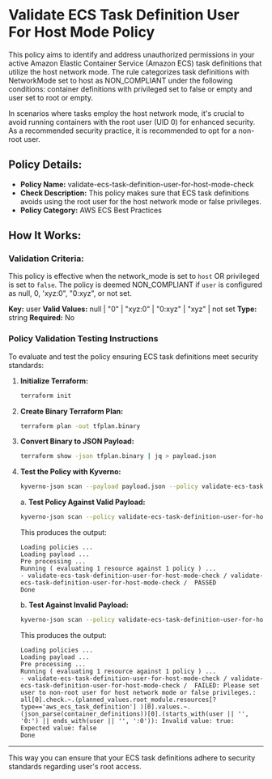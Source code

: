 # Validate ECS Task Definition User For Host Mode Policy

This policy aims to identify and address unauthorized permissions in your active Amazon Elastic Container Service (Amazon ECS) task definitions that utilize the host network mode. The rule categorizes task definitions with NetworkMode set to host as NON_COMPLIANT under the following conditions: container definitions with privileged set to false or empty and user set to root or empty.

In scenarios where tasks employ the host network mode, it's crucial to avoid running containers with the root user (UID 0) for enhanced security. As a recommended security practice, it is recommended to opt for a non-root user.

## Policy Details:

- **Policy Name:** validate-ecs-task-definition-user-for-host-mode-check
- **Check Description:** This policy makes sure that ECS task definitions avoids using the root user for the host network mode or false privileges.
- **Policy Category:** AWS ECS Best Practices

## How It Works:

### Validation Criteria:

This policy is effective when the network_mode is set to `host` OR privileged is set to `false`. The policy is deemed NON_COMPLIANT if `user` is configured as null, 0, 'xyz:0", "0:xyz", or not set.

**Key:** user
**Valid Values:** null | "0" | "xyz:0" | "0:xyz" | "xyz" | not set
**Type:** string
**Required:** No

### Policy Validation Testing Instructions

To evaluate and test the policy ensuring ECS task definitions meet security standards:

1. **Initialize Terraform:**
    ```bash
    terraform init
    ```

2. **Create Binary Terraform Plan:**
    ```bash
    terraform plan -out tfplan.binary
    ```

3. **Convert Binary to JSON Payload:**
    ```bash
    terraform show -json tfplan.binary | jq > payload.json
    ```

4. **Test the Policy with Kyverno:**
    ```bash
    kyverno-json scan --payload payload.json --policy validate-ecs-task-definition-user-for-host-mode-check.yaml
    ```
    
    a. **Test Policy Against Valid Payload:**
    ```bash
    kyverno-json scan --policy validate-ecs-task-definition-user-for-host-mode-check.yaml --payload test/good-payload.json
    ```

    This produces the output:
    ```
    Loading policies ...
    Loading payload ...
    Pre processing ...
    Running ( evaluating 1 resource against 1 policy ) ...
    - validate-ecs-task-definition-user-for-host-mode-check / validate-ecs-task-definition-user-for-host-mode-check /  PASSED
    Done
    ```

    b. **Test Against Invalid Payload:**
    ```bash
    kyverno-json scan --policy validate-ecs-task-definition-user-for-host-mode-check.yaml --payload test/bad-payload.json
    ```

    This produces the output:
    ```
    Loading policies ...
    Loading payload ...
    Pre processing ...
    Running ( evaluating 1 resource against 1 policy ) ...
    - validate-ecs-task-definition-user-for-host-mode-check / validate-ecs-task-definition-user-for-host-mode-check /  FAILED: Please set user to non-root user for host network mode or false privileges.: all[0].check.~.(planned_values.root_module.resources[?type=='aws_ecs_task_definition'] )[0].values.~.(json_parse(container_definitions))[0].(starts_with(user || '', '0:') || ends_with(user || '', ':0')): Invalid value: true: Expected value: false
    Done
    ```

---

This way you can ensure that your ECS task definitions adhere to security standards regarding user's root access.

